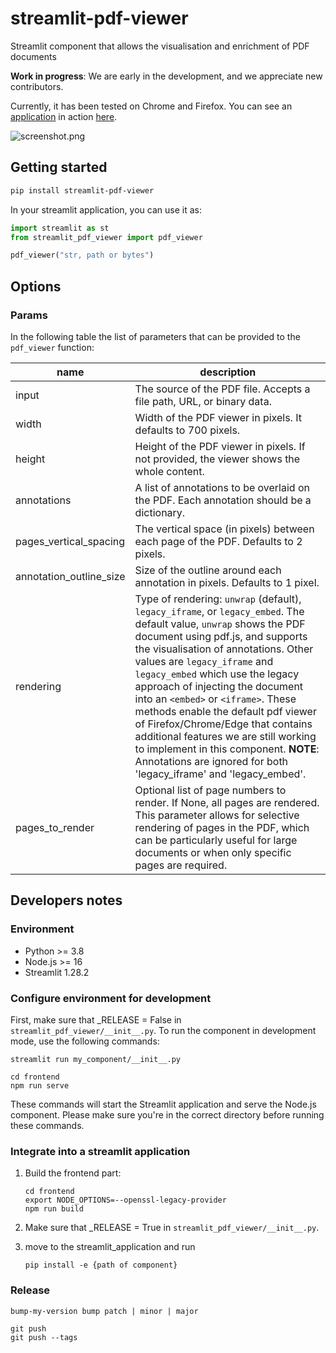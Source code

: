 # streamlit-pdf-viewer

Streamlit component that allows the visualisation and enrichment of PDF documents

**Work in progress**: We are early in the development, and we appreciate new contributors. 

Currently, it has been tested on Chrome and Firefox.
You can see an [application](https://github.com/lfoppiano/structure-vision) in action [here](https://structure-vision.streamlit.app/).

![screenshot.png](docs/screenshot.png)

## Getting started

```sh
pip install streamlit-pdf-viewer
```

In your streamlit application, you can use it as:

```python
import streamlit as st
from streamlit_pdf_viewer import pdf_viewer

pdf_viewer("str, path or bytes")
```

## Options

### Params

In the following table the list of parameters that can be provided to the `pdf_viewer` function: 

| name                    | description                                                                                                                                                                                                                                                                                                                                                                                                                   |
|-------------------------|-------------------------------------------------------------------------------------------------------------------------------------------------------------------------------------------------------------------------------------------------------------------------------------------------------------------------------------------------------------------------------------------------------------------------------|
| input                   | The source of the PDF file. Accepts a file path, URL, or binary data.                                                                                                                                                                                                                                                                                                                                                         |
| width                   | Width of the PDF viewer in pixels. It defaults to 700 pixels.                                                                                                                                                                                                                                                                                                                                                                    |
| height                  | Height of the PDF viewer in pixels. If not provided, the viewer shows the whole content.                                                                                                                                                                                                                                                                                                                                       |
| annotations             | A list of annotations to be overlaid on the PDF. Each annotation should be a dictionary.                                                                                                                                                                                                                                                                                                                                      |
| pages_vertical_spacing  | The vertical space (in pixels) between each page of the PDF. Defaults to 2 pixels.                                                                                                                                                                                                                                                                                                                                            |
| annotation_outline_size | Size of the outline around each annotation in pixels. Defaults to 1 pixel.                                                                                                                                                                                                                                                                                                                                                    |
| rendering               | Type of rendering: `unwrap` (default), `legacy_iframe`, or `legacy_embed`. The default value, `unwrap` shows the PDF document using pdf.js, and supports the visualisation of annotations. Other values are `legacy_iframe` and `legacy_embed` which use the legacy approach of injecting the document into an `<embed>` or `<iframe>`. These methods enable the default pdf viewer of Firefox/Chrome/Edge that contains additional features we are still working to implement in this component. **NOTE**: Annotations are ignored for both 'legacy_iframe' and 'legacy_embed'. |
| pages_to_render         | Optional list of page numbers to render. If None, all pages are rendered. This parameter allows for selective rendering of pages in the PDF, which can be particularly useful for large documents or when only specific pages are required.                                                                                                                                                                                                                                                                                                                                                   |

## Developers notes

### Environment

- Python >= 3.8
- Node.js >= 16
- Streamlit 1.28.2

### Configure environment for development

First, make sure that _RELEASE = False in `streamlit_pdf_viewer/__init__.py`. To run the component in development mode, use the following commands:

```shell
streamlit run my_component/__init__.py

cd frontend
npm run serve
```

These commands will start the Streamlit application and serve the Node.js component. Please make sure you're in the correct directory before running these commands.

### Integrate into a streamlit application

1. Build the frontend part:

    ```shell
    cd frontend
    export NODE_OPTIONS=--openssl-legacy-provider
    npm run build 
    ```

1. Make sure that _RELEASE = True in `streamlit_pdf_viewer/__init__.py`.

2. move to the streamlit_application and run

    ```shell
    pip install -e {path of component}
    ```

### Release

```shell 
bump-my-version bump patch | minor | major
```

```shell
git push
git push --tags 
```
